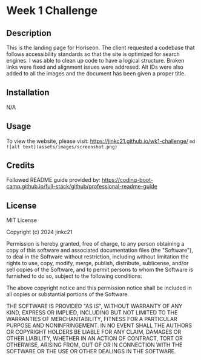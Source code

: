 # Week 1 Challenge

## Description

This is the landing page for Horiseon. The client requested a codebase that follows accessibility standards so that the site is optimized for search engines. I was able to clean up code to have a logical structure. Broken links were fixed and alignment issues were addresed. Alt IDs were also added to all the images and the document has been given a proper title.

## Installation

N/A

## Usage

To view the website, please visit: https://jinkc21.github.io/wk1-challenge/
    ```md
    ![alt text](assets/images/screenshot.png)
    ```

## Credits

Followed README guide provided by: https://coding-boot-camp.github.io/full-stack/github/professional-readme-guide

## License

MIT License

Copyright (c) 2024 jinkc21

Permission is hereby granted, free of charge, to any person obtaining a copy
of this software and associated documentation files (the "Software"), to deal
in the Software without restriction, including without limitation the rights
to use, copy, modify, merge, publish, distribute, sublicense, and/or sell
copies of the Software, and to permit persons to whom the Software is
furnished to do so, subject to the following conditions:

The above copyright notice and this permission notice shall be included in all
copies or substantial portions of the Software.

THE SOFTWARE IS PROVIDED "AS IS", WITHOUT WARRANTY OF ANY KIND, EXPRESS OR
IMPLIED, INCLUDING BUT NOT LIMITED TO THE WARRANTIES OF MERCHANTABILITY,
FITNESS FOR A PARTICULAR PURPOSE AND NONINFRINGEMENT. IN NO EVENT SHALL THE
AUTHORS OR COPYRIGHT HOLDERS BE LIABLE FOR ANY CLAIM, DAMAGES OR OTHER
LIABILITY, WHETHER IN AN ACTION OF CONTRACT, TORT OR OTHERWISE, ARISING FROM,
OUT OF OR IN CONNECTION WITH THE SOFTWARE OR THE USE OR OTHER DEALINGS IN THE
SOFTWARE.

